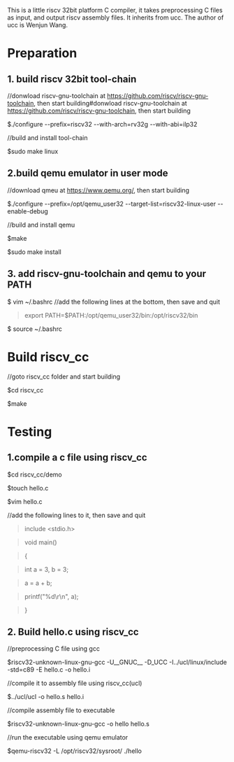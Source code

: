 This is a little riscv 32bit platform C compiler, it takes preprocessing C files as input,
and output riscv assembly files. It inherits from ucc. The author of ucc is Wenjun Wang.

# Preparation
## 1. build riscv 32bit tool-chain
//donwload riscv-gnu-toolchain at https://github.com/riscv/riscv-gnu-toolchain, then start building#donwload riscv-gnu-toolchain at https://github.com/riscv/riscv-gnu-toolchain, then start building

$./configure --prefix=riscv32  --with-arch=rv32g --with-abi=ilp32

//build and install tool-chain

$sudo make linux

## 2.build qemu emulator in user mode
//download qmeu at https://www.qemu.org/, then start building

$./configure --prefix=/opt/qemu_user32 --target-list=riscv32-linux-user --enable-debug

//build and install qemu

$make

$sudo make install

## 3. add riscv-gnu-toolchain and qemu to your PATH
$ vim ~/.bashrc
//add the following lines at the bottom, then save and quit
> export PATH=$PATH:/opt/qemu_user32/bin:/opt/riscv32/bin

$ source ~/.bashrc

# Build riscv_cc

//goto riscv_cc folder and start building 

$cd riscv_cc

$make

# Testing
## 1.compile a c file using riscv_cc

$cd riscv_cc/demo

$touch hello.c

$vim hello.c

//add the following lines to it, then save and quit

> include <stdio.h>

> void main()

>{

>   int a = 3, b = 3;

>   a = a + b;

>   printf("%d\r\n", a);

>}

## 2. Build hello.c using riscv_cc

//preprocessing C file using gcc

$riscv32-unknown-linux-gnu-gcc -U\_\_GNUC\_\_  -D_UCC -I../ucl/linux/include -std=c89 -E hello.c -o hello.i

//compile it to assembly file using riscv_cc(ucl)

$../ucl/ucl -o hello.s hello.i

//compile assembly file to executable 

$riscv32-unknown-linux-gnu-gcc -o hello hello.s

//run the executable using qemu emulator

$qemu-riscv32 -L /opt/riscv32/sysroot/ ./hello
